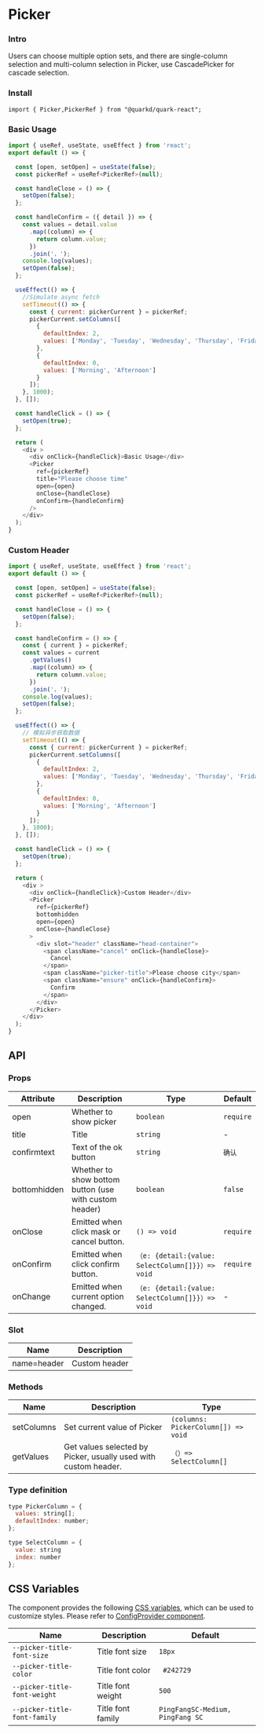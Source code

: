 # Picker

### Intro

Users can choose multiple option sets, and there are single-column selection and multi-column selection in Picker, use CascadePicker for cascade selection.

### Install

```tsx
import { Picker,PickerRef } from "@quarkd/quark-react";
```

### Basic Usage
```js
import { useRef, useState, useEffect } from 'react';
export default () => {

  const [open, setOpen] = useState(false);
  const pickerRef = useRef<PickerRef>(null);

  const handleClose = () => {
    setOpen(false);
  };

  const handleConfirm = ({ detail }) => {
    const values = detail.value
      .map((column) => {
        return column.value;
      })
      .join('，');
    console.log(values);
    setOpen(false);
  };

  useEffect(() => {
    //Simulate async fetch
    setTimeout(() => {
      const { current: pickerCurrent } = pickerRef;
      pickerCurrent.setColumns([
        {
          defaultIndex: 2,
          values: ['Monday', 'Tuesday', 'Wednesday', 'Thursday', 'Friday']
        },
        {
          defaultIndex: 0,
          values: ['Morning', 'Afternoon']
        }
      ]);
    }, 1000);
  }, []);

  const handleClick = () => {
    setOpen(true);
  };

  return (
    <div >
      <div onClick={handleClick}>Basic Usage</div>
      <Picker
        ref={pickerRef}
        title="Please choose time"
        open={open}
        onClose={handleClose}
        onConfirm={handleConfirm}
      />
    </div>
  );
}

```

### Custom Header

```js
import { useRef, useState, useEffect } from 'react';
export default () => {

  const [open, setOpen] = useState(false);
  const pickerRef = useRef<PickerRef>(null);

  const handleClose = () => {
    setOpen(false);
  };

  const handleConfirm = () => {
    const { current } = pickerRef;
    const values = current
      .getValues()
      .map((column) => {
        return column.value;
      })
      .join('，');
    console.log(values);
    setOpen(false);
  };

  useEffect(() => {
    // 模拟异步获取数据
    setTimeout(() => {
      const { current: pickerCurrent } = pickerRef;
      pickerCurrent.setColumns([
        {
          defaultIndex: 2,
          values: ['Monday', 'Tuesday', 'Wednesday', 'Thursday', 'Friday']
        },
        {
          defaultIndex: 0,
          values: ['Morning', 'Afternoon']
        }
      ]);
    }, 1000);
  }, []);

  const handleClick = () => {
    setOpen(true);
  };

  return (
    <div >
      <div onClick={handleClick}>Custom Header</div>
      <Picker
        ref={pickerRef}
        bottomhidden
        open={open}
        onClose={handleClose}
      >
        <div slot="header" className="head-container">
          <span className="cancel" onClick={handleClose}>
            Cancel
          </span>
          <span className="picker-title">Please choose city</span>
          <span className="ensure" onClick={handleConfirm}>
            Confirm
          </span>
        </div>
      </Picker>
    </div>
  );
}
```

## API

### Props

| Attribute         | Description                             | Type   | Default           |
|--------------|----------------------------------|--------|------------------|
| open  | Whether to show picker  | `boolean`  | `require`
| title | Title | `string`  | - |
| confirmtext      | Text of the ok button           | `string` | `确认`
| bottomhidden  | Whether to show bottom button (use with custom header)  | `boolean` | `false`
| onClose | Emitted when click mask or cancel button. | `() => void`    |  `require ` |
| onConfirm | Emitted when click confirm button.  |  `（e: {detail:{value: SelectColumn[]}}）=> void`   | `require` |
| onChange  | Emitted when current option changed.  | `（e: {detail:{value:  SelectColumn[]}}）=> void`   | - |


### Slot
| Name         | Description                             |
|--------------|----------------------------------|
| name=header  | Custom header              |

### Methods
| Name         | Description                             | Type   |
|--------------|----------------------------------|--------|
| setColumns   | Set current value of Picker	 |  `(columns: PickerColumn[]) => void`   |
| getValues    | Get values selected by Picker, usually used with custom header. |  `（）=> SelectColumn[]`   |

### Type definition

```js
type PickerColumn = {
  values: string[];
  defaultIndex: number;
};

type SelectColumn = {
  value: string
  index: number
};
```

## CSS Variables

The component provides the following [CSS variables](https://developer.mozilla.org/zh-CN/docs/Web/CSS/Using_CSS_custom_properties), which can be used to customize styles. Please refer to [ConfigProvider component](#/zh-CN/guide/theme).

| Name                     | Description                                  | Default          |
| ------------------------ | ----------------------------------- | --------------- |
| `--picker-title-font-size` | Title font size | `18px` |
| `--picker-title-color`   | Title font color | ` #242729`  |
| `--picker-title-font-weight`  | Title font weight  |  `500` |
| `--picker-title-font-family`  | Title font family  |  `PingFangSC-Medium, PingFang SC`  |

